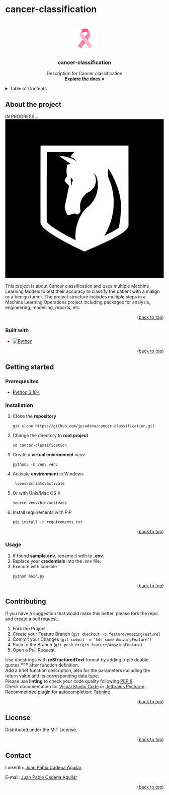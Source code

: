 # cancer-classification

<!-- Improved compatibility of back to top link: See: https://github.com/othneildrew/Best-README-Template/pull/73 -->
<a name="readme-top"></a>

<!-- PROJECT SHIELDS -->
<!--
*** Markdown "reference style" links for readability.
*** Reference links are enclosed in brackets [ ] instead of parentheses ( ).
-->


<!-- PROJECT LOGO -->
<br />
<div align="center">
  <a href="https://github.com/othneildrew/Best-README-Template">
    <img src="assets/static/images/logo.png" alt="Logo" width="80" height="80">
  </a>

<h3 align="center">cancer-classification</h3>

  <p align="center">
    Description for Cancer classification
    <br />
    <a href="https://github.com/jpcadena/cancer-classification"><strong>Explore the docs »</strong></a>
    <br />
  </p>
</div>



<!-- TABLE OF CONTENTS -->
<details>
  <summary>Table of Contents</summary>
  <ol>
    <li>
      <a href="#about-the-project">About The Project</a>
      <ul>
        <li><a href="#built-with">Built With</a></li>
      </ul>
    </li>
    <li>
      <a href="#getting-started">Getting Started</a>
      <ul>
        <li><a href="#prerequisites">Prerequisites</a></li>
        <li><a href="#installation">Installation</a></li>
      </ul>
    </li>
    <li><a href="#usage">Usage</a></li>
    <li><a href="#contributing">Contributing</a></li>
    <li><a href="#license">License</a></li>
    <li><a href="#contact">Contact</a></li>
  </ol>
</details>



<!-- ABOUT THE PROJECT -->

## About the project

IN PROGRESS...
![Project][project-screenshot]

This project is about Cancer classification and uses multiple Machine 
Learning Models to test their accuracy to classify the patient with a 
malign or a benign tumor. The project structure includes multiple steps in 
a Machine Learning Operations project including packages for analysis, 
engineering, modelling, reports, etc.

<p align="right">(<a href="#readme-top">back to top</a>)</p>

### Built with

* [![Python][Python.org]][Python-url]

<p align="right">(<a href="#readme-top">back to top</a>)</p>



<!-- GETTING STARTED -->

## Getting started

### Prerequisites

* [Python 3.10+][Python-docs-url]

### Installation

1. Clone the **repository**
    ```
    git clone https://github.com/jpcadena/cancer-classification.git
    ```
2. Change the directory to **root project**
    ```
    cd cancer-classification
    ```
3. Create a **virtual environment** *venv*
    ```
    python3 -m venv venv
    ```
4. Activate **environment** in Windows
    ```
    .\venv\Scripts\activate
    ```
5. Or with Unix/Mac OS X
    ```
    source venv/bin/activate
    ```
6. Install requirements with PIP
    ```
    pip install -r requirements.txt
    ```

<p align="right">(<a href="#readme-top">back to top</a>)</p>



<!-- USAGE EXAMPLES -->

### Usage

1. If found **sample.env**, rename it with to **.env**.
2. Replace your **credentials** into the *.env* file.
3. Execute with console
    ```
    python main.py
    ```

<p align="right">(<a href="#readme-top">back to top</a>)</p>



<!-- CONTRIBUTING -->

## Contributing

If you have a suggestion that would make this better, please fork the repo and
create a pull request.

1. Fork the Project
2. Create your Feature Branch (`git checkout -b feature/AmazingFeature`)
3. Commit your Changes (`git commit -m 'Add some AmazingFeature'`)
4. Push to the Branch (`git push origin feature/AmazingFeature`)
5. Open a Pull Request

Use docstrings with **reStructuredText** format by adding triple double quotes
**"""** after function definition.\
Add a brief function description, also for the parameters including the return
value and its corresponding data type.\
Please use **linting** to check your code quality
following [PEP 8](https://peps.python.org/pep-0008/).\
Check documentation
for [Visual Studio Code](https://code.visualstudio.com/docs/python/linting#_run-linting)
or [Jetbrains Pycharm](https://github.com/leinardi/pylint-pycharm/blob/master/README.md).\
Recommended plugin for
autocompletion: [Tabnine](https://www.tabnine.com/install)

<p align="right">(<a href="#readme-top">back to top</a>)</p>



<!-- LICENSE -->

## License

Distributed under the MIT License.

<p align="right">(<a href="#readme-top">back to top</a>)</p>



<!-- CONTACT -->

## Contact

LinkedIn: [Juan Pablo Cadena Aguilar][linkedin-url]

E-mail: [Juan Pablo Cadena Aguilar](mailto:jpcadena@espol.edu.ec?subject=[GitHub]cancer-classification)

<p align="right">(<a href="#readme-top">back to top</a>)</p>



<!-- MARKDOWN LINKS & IMAGES -->
<!-- https://www.markdownguide.org/basic-syntax/#reference-style-links -->

[linkedin-url]: https://linkedin.com/in/juanpablocadenaaguilar

[project-screenshot]: assets/static/images/project.png

[Python.org]: https://img.shields.io/badge/python-3670A0?style=for-the-badge&logo=python&logoColor=ffdd54

[Python-url]: https://www.python.org/

[Python-docs-url]: https://docs.python.org/3.10/
